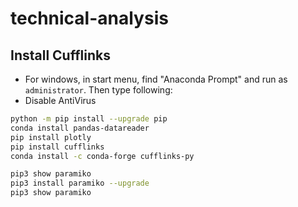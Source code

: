 # technical-analysis

## Install Cufflinks

- For windows, in start menu, find "Anaconda Prompt" and run as `administrator`. Then type following:
- Disable AntiVirus

```bash
python -m pip install --upgrade pip
conda install pandas-datareader
pip install plotly
pip install cufflinks
conda install -c conda-forge cufflinks-py

pip3 show paramiko
pip3 install paramiko --upgrade
pip3 show paramiko
```